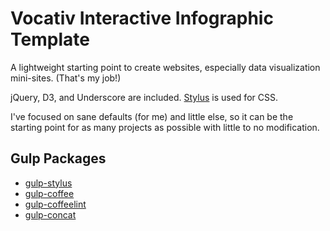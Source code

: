 # Vocativ Interactive Infographic Template

A lightweight starting point to create websites, especially data visualization mini-sites. (That's my job!)

jQuery, D3, and Underscore are included. [Stylus](http://learnboost.github.io/stylus/) is used for CSS.

I've focused on sane defaults (for me) and little else, so it can be the starting point for as many projects as possible with little to no modification.

## Gulp Packages
+ [gulp-stylus](https://www.npmjs.org/package/gulp-stylus)
+ [gulp-coffee](https://www.npmjs.org/package/gulp-coffee)
+ [gulp-coffeelint](https://www.npmjs.org/package/gulp-coffeelint)
+ [gulp-concat](https://www.npmjs.org/package/gulp-concat)